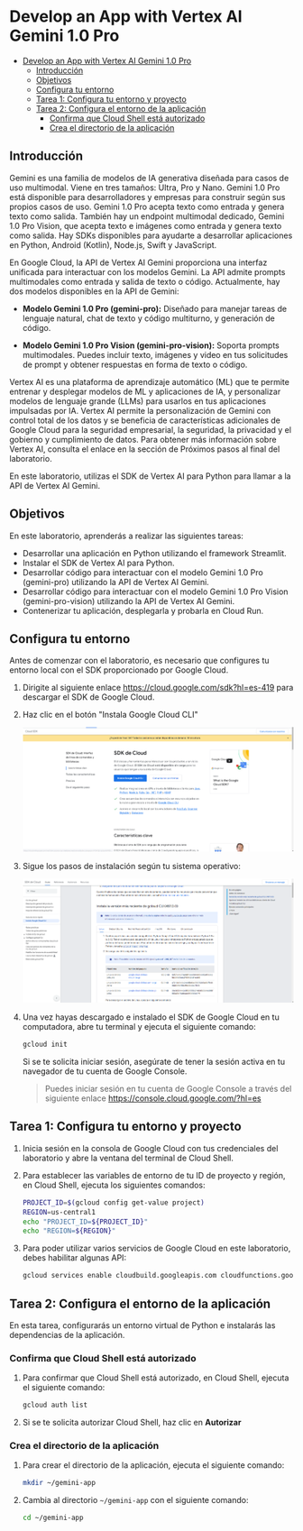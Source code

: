 # Develop an App with Vertex AI Gemini 1.0 Pro

- [Develop an App with Vertex AI Gemini 1.0 Pro](#develop-an-app-with-vertex-ai-gemini-10-pro)
  - [Introducción](#introducción)
  - [Objetivos](#objetivos)
  - [Configura tu entorno](#configura-tu-entorno)
  - [Tarea 1: Configura tu entorno y proyecto](#tarea-1-configura-tu-entorno-y-proyecto)
  - [Tarea 2: Configura el entorno de la aplicación](#tarea-2-configura-el-entorno-de-la-aplicación)
    - [Confirma que Cloud Shell está autorizado](#confirma-que-cloud-shell-está-autorizado)
    - [Crea el directorio de la aplicación](#crea-el-directorio-de-la-aplicación)
  
## Introducción

Gemini es una familia de modelos de IA generativa diseñada para casos de uso multimodal. Viene en tres tamaños: Ultra, Pro y Nano. Gemini 1.0 Pro está disponible para desarrolladores y empresas para construir según sus propios casos de uso. Gemini 1.0 Pro acepta texto como entrada y genera texto como salida. También hay un endpoint multimodal dedicado, Gemini 1.0 Pro Vision, que acepta texto e imágenes como entrada y genera texto como salida. Hay SDKs disponibles para ayudarte a desarrollar aplicaciones en Python, Android (Kotlin), Node.js, Swift y JavaScript.

En Google Cloud, la API de Vertex AI Gemini proporciona una interfaz unificada para interactuar con los modelos Gemini. La API admite prompts multimodales como entrada y salida de texto o código. Actualmente, hay dos modelos disponibles en la API de Gemini:

- **Modelo Gemini 1.0 Pro (gemini-pro):** Diseñado para manejar tareas de lenguaje natural, chat de texto y código multiturno, y generación de código.

- **Modelo Gemini 1.0 Pro Vision (gemini-pro-vision):** Soporta prompts multimodales. Puedes incluir texto, imágenes y video en tus solicitudes de prompt y obtener respuestas en forma de texto o código.

Vertex AI es una plataforma de aprendizaje automático (ML) que te permite entrenar y desplegar modelos de ML y aplicaciones de IA, y personalizar modelos de lenguaje grande (LLMs) para usarlos en tus aplicaciones impulsadas por IA. Vertex AI permite la personalización de Gemini con control total de los datos y se beneficia de características adicionales de Google Cloud para la seguridad empresarial, la seguridad, la privacidad y el gobierno y cumplimiento de datos. Para obtener más información sobre Vertex AI, consulta el enlace en la sección de Próximos pasos al final del laboratorio.

En este laboratorio, utilizas el SDK de Vertex AI para Python para llamar a la API de Vertex AI Gemini.

## Objetivos

En este laboratorio, aprenderás a realizar las siguientes tareas:

- Desarrollar una aplicación en Python utilizando el framework Streamlit.
- Instalar el SDK de Vertex AI para Python.
- Desarrollar código para interactuar con el modelo Gemini 1.0 Pro (gemini-pro) utilizando la API de Vertex AI Gemini.
- Desarrollar código para interactuar con el modelo Gemini 1.0 Pro Vision (gemini-pro-vision) utilizando la API de Vertex AI Gemini.
- Contenerizar tu aplicación, desplegarla y probarla en Cloud Run.

## Configura tu entorno

Antes de comenzar con el laboratorio, es necesario que configures tu entorno local con el SDK proporcionado por Google Cloud.

1. Dirigite al siguiente enlace <https://cloud.google.com/sdk?hl=es-419> para descargar el SDK de Google Cloud.

2. Haz clic en el botón "Instala Google Cloud CLI"

    ![alt text](<img/1.png>)

3. Sigue los pasos de instalación según tu sistema operativo:

    ![alt text](<img/2.png>)

4. Una vez hayas descargado e instalado el SDK de Google Cloud en tu computadora, abre tu terminal y ejecuta el siguiente comando:

    ```bash
    gcloud init
    ```

    Si se te solicita iniciar sesión, asegúrate de tener la sesión activa en tu navegador de tu cuenta de Google Console.

    > Puedes iniciar sesión en tu cuenta de Google Console a través del siguiente enlace <https://console.cloud.google.com/?hl=es>

## Tarea 1: Configura tu entorno y proyecto

1. Inicia sesión en la consola de Google Cloud con tus credenciales del laboratorio y abre la ventana del terminal de Cloud Shell.

2. Para establecer las variables de entorno de tu ID de proyecto y región, en Cloud Shell, ejecuta los siguientes comandos:

    ```bash
    PROJECT_ID=$(gcloud config get-value project)
    REGION=us-central1
    echo "PROJECT_ID=${PROJECT_ID}"
    echo "REGION=${REGION}"
    ```

3. Para poder utilizar varios servicios de Google Cloud en este laboratorio, debes habilitar algunas API:

    ```bash
    gcloud services enable cloudbuild.googleapis.com cloudfunctions.googleapis.com run.googleapis.com logging.googleapis.com storage-component.googleapis.com aiplatform.googleapis.com
    ```

## Tarea 2: Configura el entorno de la aplicación

En esta tarea, configurarás un entorno virtual de Python e instalarás las dependencias de la aplicación.

### Confirma que Cloud Shell está autorizado

1. Para confirmar que Cloud Shell está autorizado, en Cloud Shell, ejecuta el siguiente comando:

    ```bash
    gcloud auth list
    ```

2. Si se te solicita autorizar Cloud Shell, haz clic en **Autorizar**

### Crea el directorio de la aplicación

1. Para crear el directorio de la aplicación, ejecuta el siguiente comando:

    ```bash
    mkdir ~/gemini-app
    ```

2. Cambia al directorio `~/gemini-app` con el siguiente comando:

    ```bash
    cd ~/gemini-app
    ```
